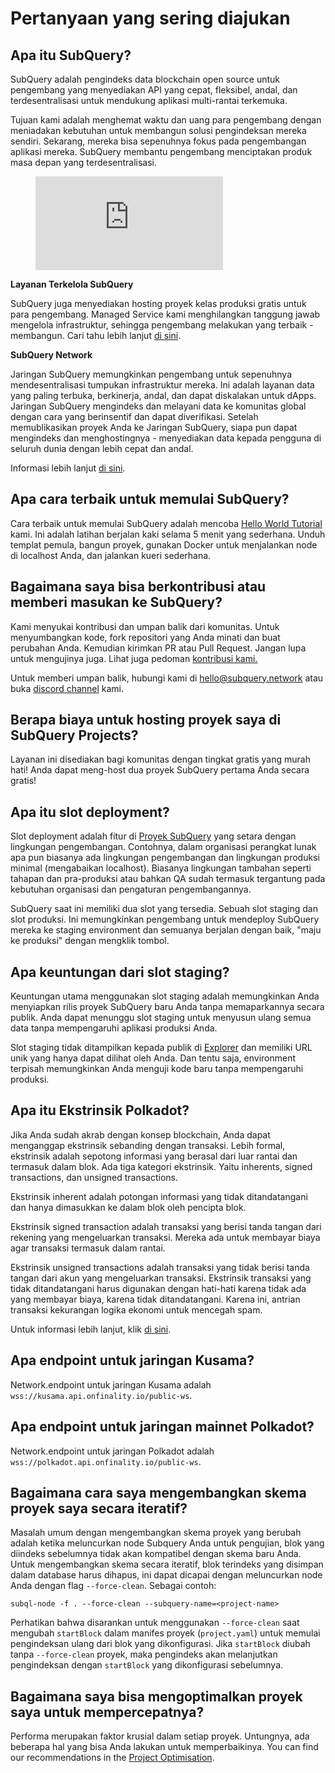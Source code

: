 # Pertanyaan yang sering diajukan

## Apa itu SubQuery?

SubQuery adalah pengindeks data blockchain open source untuk pengembang yang menyediakan API yang cepat, fleksibel, andal, dan terdesentralisasi untuk mendukung aplikasi multi-rantai terkemuka.

Tujuan kami adalah menghemat waktu dan uang para pengembang dengan meniadakan kebutuhan untuk membangun solusi pengindeksan mereka sendiri. Sekarang, mereka bisa sepenuhnya fokus pada pengembangan aplikasi mereka. SubQuery membantu pengembang menciptakan produk masa depan yang terdesentralisasi.

<figure class="video_container">
<iframe src="https://www.youtube.com/embed/gCpVz_mkWdo" title="Memperkenalkan SubQuery Network" frameborder="0" allow="accelerometer; autoplay; clipboard-write; encrypted-media; gyroscope; picture-in-picture" allowfullscree="true"></iframe>
</figure>

**Layanan Terkelola SubQuery**

SubQuery juga menyediakan hosting proyek kelas produksi gratis untuk para pengembang. Managed Service kami menghilangkan tanggung jawab mengelola infrastruktur, sehingga pengembang melakukan yang terbaik - membangun. Cari tahu lebih lanjut [di sini](/run_publish/publish.md).

**SubQuery Network**

Jaringan SubQuery memungkinkan pengembang untuk sepenuhnya mendesentralisasi tumpukan infrastruktur mereka. Ini adalah layanan data yang paling terbuka, berkinerja, andal, dan dapat diskalakan untuk dApps. Jaringan SubQuery mengindeks dan melayani data ke komunitas global dengan cara yang berinsentif dan dapat diverifikasi.  Setelah memublikasikan proyek Anda ke Jaringan SubQuery, siapa pun dapat mengindeks dan menghostingnya - menyediakan data kepada pengguna di seluruh dunia dengan lebih cepat dan andal.

Informasi lebih lanjut [di sini](/subquery_network/introduction.md).

## Apa cara terbaik untuk memulai SubQuery?

Cara terbaik untuk memulai SubQuery adalah mencoba [Hello World Tutorial](/assets/pdf/Hello_World_Lab.pdf) kami. Ini adalah latihan berjalan kaki selama 5 menit yang sederhana. Unduh templat pemula, bangun proyek, gunakan Docker untuk menjalankan node di localhost Anda, dan jalankan kueri sederhana.

## Bagaimana saya bisa berkontribusi atau memberi masukan ke SubQuery?

Kami menyukai kontribusi dan umpan balik dari komunitas. Untuk menyumbangkan kode, fork repositori yang Anda minati dan buat perubahan Anda. Kemudian kirimkan PR atau Pull Request. Jangan lupa untuk mengujinya juga. Lihat juga pedoman <a href="http://localhost:8080/miscellaneous/contributing.html">kontribusi kami.</a>

Untuk memberi umpan balik, hubungi kami di hello@subquery.network atau buka [discord channel](https://discord.com/invite/78zg8aBSMG) kami.

## Berapa biaya untuk hosting proyek saya di SubQuery Projects?

Layanan ini disediakan bagi komunitas dengan tingkat gratis yang murah hati! Anda dapat meng-host dua proyek SubQuery pertama Anda secara gratis!

## Apa itu slot deployment?

Slot deployment adalah fitur di [Proyek SubQuery](https://project.subquery.network) yang setara dengan lingkungan pengembangan. Contohnya, dalam organisasi perangkat lunak apa pun biasanya ada lingkungan pengembangan dan lingkungan produksi minimal (mengabaikan localhost). Biasanya lingkungan tambahan seperti tahapan dan pra-produksi atau bahkan QA sudah termasuk tergantung pada kebutuhan organisasi dan pengaturan pengembangannya.

SubQuery saat ini memiliki dua slot yang tersedia. Sebuah slot staging dan slot produksi. Ini memungkinkan pengembang untuk mendeploy SubQuery mereka ke staging environment dan semuanya berjalan dengan baik, "maju ke produksi" dengan mengklik tombol.

## Apa keuntungan dari slot staging?

Keuntungan utama menggunakan slot staging adalah memungkinkan Anda menyiapkan rilis proyek SubQuery baru Anda tanpa memaparkannya secara publik. Anda dapat menunggu slot staging untuk menyusun ulang semua data tanpa mempengaruhi aplikasi produksi Anda.

Slot staging tidak ditampilkan kepada publik di [Explorer](https://explorer.subquery.network/) dan memiliki URL unik yang hanya dapat dilihat oleh Anda. Dan tentu saja, environment terpisah memungkinkan Anda menguji kode baru tanpa mempengaruhi produksi.

## Apa itu Ekstrinsik Polkadot?

Jika Anda sudah akrab dengan konsep blockchain, Anda dapat menganggap ekstrinsik sebanding dengan transaksi. Lebih formal, ekstrinsik adalah sepotong informasi yang berasal dari luar rantai dan termasuk dalam blok. Ada tiga kategori ekstrinsik. Yaitu inherents, signed transactions, dan unsigned transactions.

Ekstrinsik inherent adalah potongan informasi yang tidak ditandatangani dan hanya dimasukkan ke dalam blok oleh pencipta blok.

Ekstrinsik signed transaction adalah transaksi yang berisi tanda tangan dari rekening yang mengeluarkan transaksi. Mereka ada untuk membayar biaya agar transaksi termasuk dalam rantai.

Ekstrinsik unsigned transactions adalah transaksi yang tidak berisi tanda tangan dari akun yang mengeluarkan transaksi. Ekstrinsik transaksi yang tidak ditandatangani harus digunakan dengan hati-hati karena tidak ada yang membayar biaya, karena tidak ditandatangani. Karena ini, antrian transaksi kekurangan logika ekonomi untuk mencegah spam.

Untuk informasi lebih lanjut, klik [di sini](https://substrate.dev/docs/en/knowledgebase/learn-substrate/extrinsics).

## Apa endpoint untuk jaringan Kusama?

Network.endpoint untuk jaringan Kusama adalah `wss://kusama.api.onfinality.io/public-ws`.

## Apa endpoint untuk jaringan mainnet Polkadot?

Network.endpoint untuk jaringan Polkadot adalah `wss://polkadot.api.onfinality.io/public-ws`.

## Bagaimana cara saya mengembangkan skema proyek saya secara iteratif?

Masalah umum dengan mengembangkan skema proyek yang berubah adalah ketika meluncurkan node Subquery Anda untuk pengujian, blok yang diindeks sebelumnya tidak akan kompatibel dengan skema baru Anda. Untuk mengembangkan skema secara iteratif, blok terindeks yang disimpan dalam database harus dihapus, ini dapat dicapai dengan meluncurkan node Anda dengan flag `--force-clean`. Sebagai contoh:

```shell
subql-node -f . --force-clean --subquery-name=<project-name>
```

Perhatikan bahwa disarankan untuk menggunakan `--force-clean` saat mengubah `startBlock` dalam manifes proyek (`project.yaml`) untuk memulai pengindeksan ulang dari blok yang dikonfigurasi. Jika `startBlock` diubah tanpa `--force-clean` proyek, maka pengindeks akan melanjutkan pengindeksan dengan `startBlock` yang dikonfigurasi sebelumnya.


## Bagaimana saya bisa mengoptimalkan proyek saya untuk mempercepatnya?

Performa merupakan faktor krusial dalam setiap proyek. Untungnya, ada beberapa hal yang bisa Anda lakukan untuk memperbaikinya. You can find our recommendations in the [Project Optimisation](../build/optimisation.md). 